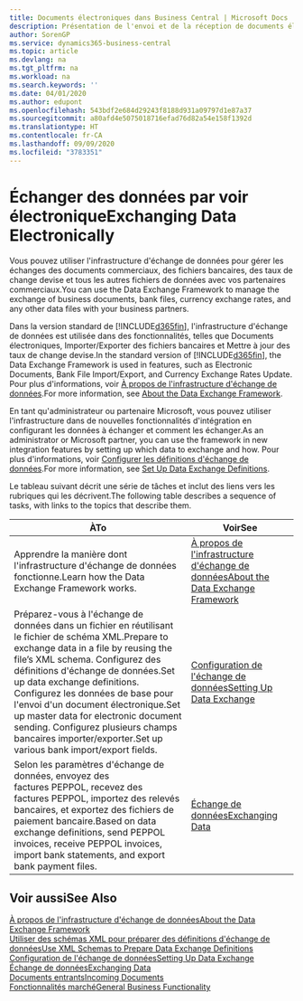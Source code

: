 ```yaml
---
title: Documents électroniques dans Business Central | Microsoft Docs
description: Présentation de l'envoi et de la réception de documents électroniques dans Business Central.
author: SorenGP
ms.service: dynamics365-business-central
ms.topic: article
ms.devlang: na
ms.tgt_pltfrm: na
ms.workload: na
ms.search.keywords: ''
ms.date: 04/01/2020
ms.author: edupont
ms.openlocfilehash: 543bdf2e684d29243f8188d931a09797d1e87a37
ms.sourcegitcommit: a80afd4e5075018716efad76d82a54e158f1392d
ms.translationtype: HT
ms.contentlocale: fr-CA
ms.lasthandoff: 09/09/2020
ms.locfileid: "3783351"
---
```

# <a name="exchanging-data-electronically"></a><span data-ttu-id="a3cd8-103">Échanger des données par voir électronique</span><span class="sxs-lookup"><span data-stu-id="a3cd8-103">Exchanging Data Electronically</span></span>
<span data-ttu-id="a3cd8-104">Vous pouvez utiliser l'infrastructure d'échange de données pour gérer les échanges des documents commerciaux, des fichiers bancaires, des taux de change devise et tous les autres fichiers de données avec vos partenaires commerciaux.</span><span class="sxs-lookup"><span data-stu-id="a3cd8-104">You can use the Data Exchange Framework to manage the exchange of business documents, bank files, currency exchange rates, and any other data files with your business partners.</span></span>

<span data-ttu-id="a3cd8-105">Dans la version standard de [!INCLUDE[d365fin](includes/d365fin_md.md)], l'infrastructure d'échange de données est utilisée dans des fonctionnalités, telles que Documents électroniques, Importer/Exporter des fichiers bancaires et Mettre à jour des taux de change devise.</span><span class="sxs-lookup"><span data-stu-id="a3cd8-105">In the standard version of [!INCLUDE[d365fin](includes/d365fin_md.md)], the Data Exchange Framework is used in features, such as Electronic Documents, Bank File Import/Export, and Currency Exchange Rates Update.</span></span> <span data-ttu-id="a3cd8-106">Pour plus d'informations, voir [À propos de l'infrastructure d'échange de données](across-about-the-data-exchange-framework.md).</span><span class="sxs-lookup"><span data-stu-id="a3cd8-106">For more information, see [About the Data Exchange Framework](across-about-the-data-exchange-framework.md).</span></span>

<span data-ttu-id="a3cd8-107">En tant qu'administrateur ou partenaire Microsoft, vous pouvez utiliser l'infrastructure dans de nouvelles fonctionnalités d'intégration en configurant les données à échanger et comment les échanger.</span><span class="sxs-lookup"><span data-stu-id="a3cd8-107">As an administrator or Microsoft partner, you can use the framework in new integration features by setting up which data to exchange and how.</span></span> <span data-ttu-id="a3cd8-108">Pour plus d'informations, voir [Configurer les définitions d'échange de données](across-how-to-set-up-data-exchange-definitions.md).</span><span class="sxs-lookup"><span data-stu-id="a3cd8-108">For more information, see [Set Up Data Exchange Definitions](across-how-to-set-up-data-exchange-definitions.md).</span></span>

<span data-ttu-id="a3cd8-109">Le tableau suivant décrit une série de tâches et inclut des liens vers les rubriques qui les décrivent.</span><span class="sxs-lookup"><span data-stu-id="a3cd8-109">The following table describes a sequence of tasks, with links to the topics that describe them.</span></span>  

|<span data-ttu-id="a3cd8-110">À</span><span class="sxs-lookup"><span data-stu-id="a3cd8-110">To</span></span>|<span data-ttu-id="a3cd8-111">Voir</span><span class="sxs-lookup"><span data-stu-id="a3cd8-111">See</span></span>|  
|--------|---------|  
|<span data-ttu-id="a3cd8-112">Apprendre la manière dont l'infrastructure d'échange de données fonctionne.</span><span class="sxs-lookup"><span data-stu-id="a3cd8-112">Learn how the Data Exchange Framework works.</span></span>|[<span data-ttu-id="a3cd8-113">À propos de l'infrastructure d'échange de données</span><span class="sxs-lookup"><span data-stu-id="a3cd8-113">About the Data Exchange Framework</span></span>](across-about-the-data-exchange-framework.md)|  
|<span data-ttu-id="a3cd8-114">Préparez-vous à l'échange de données dans un fichier en réutilisant le fichier de schéma XML.</span><span class="sxs-lookup"><span data-stu-id="a3cd8-114">Prepare to exchange data in a file by reusing the file’s XML schema.</span></span> <span data-ttu-id="a3cd8-115">Configurez des définitions d'échange de données.</span><span class="sxs-lookup"><span data-stu-id="a3cd8-115">Set up data exchange definitions.</span></span> <span data-ttu-id="a3cd8-116">Configurez les données de base pour l'envoi d'un document électronique.</span><span class="sxs-lookup"><span data-stu-id="a3cd8-116">Set up master data for electronic document sending.</span></span> <span data-ttu-id="a3cd8-117">Configurez plusieurs champs bancaires importer/exporter.</span><span class="sxs-lookup"><span data-stu-id="a3cd8-117">Set up various bank import/export fields.</span></span>|[<span data-ttu-id="a3cd8-118">Configuration de l'échange de données</span><span class="sxs-lookup"><span data-stu-id="a3cd8-118">Setting Up Data Exchange</span></span>](across-set-up-data-exchange.md)|  
|<span data-ttu-id="a3cd8-119">Selon les paramètres d'échange de données, envoyez des factures PEPPOL, recevez des factures PEPPOL, importez des relevés bancaires, et exportez des fichiers de paiement bancaire.</span><span class="sxs-lookup"><span data-stu-id="a3cd8-119">Based on data exchange definitions, send PEPPOL invoices, receive PEPPOL invoices, import bank statements, and export bank payment files.</span></span>|[<span data-ttu-id="a3cd8-120">Échange de données</span><span class="sxs-lookup"><span data-stu-id="a3cd8-120">Exchanging Data</span></span>](across-exchange-data.md)|  

## <a name="see-also"></a><span data-ttu-id="a3cd8-121">Voir aussi</span><span class="sxs-lookup"><span data-stu-id="a3cd8-121">See Also</span></span>  
[<span data-ttu-id="a3cd8-122">À propos de l'infrastructure d'échange de données</span><span class="sxs-lookup"><span data-stu-id="a3cd8-122">About the Data Exchange Framework</span></span>](across-about-the-data-exchange-framework.md)  
[<span data-ttu-id="a3cd8-123">Utiliser des schémas XML pour préparer des définitions d'échange de données</span><span class="sxs-lookup"><span data-stu-id="a3cd8-123">Use XML Schemas to Prepare Data Exchange Definitions</span></span>](across-how-to-use-xml-schemas-to-prepare-data-exchange-definitions.md)  
[<span data-ttu-id="a3cd8-124">Configuration de l'échange de données</span><span class="sxs-lookup"><span data-stu-id="a3cd8-124">Setting Up Data Exchange</span></span>](across-set-up-data-exchange.md)  
[<span data-ttu-id="a3cd8-125">Échange de données</span><span class="sxs-lookup"><span data-stu-id="a3cd8-125">Exchanging Data</span></span>](across-exchange-data.md)  
[<span data-ttu-id="a3cd8-126">Documents entrants</span><span class="sxs-lookup"><span data-stu-id="a3cd8-126">Incoming Documents</span></span>](across-income-documents.md)  
[<span data-ttu-id="a3cd8-127">Fonctionnalités marché</span><span class="sxs-lookup"><span data-stu-id="a3cd8-127">General Business Functionality</span></span>](ui-across-business-areas.md)
